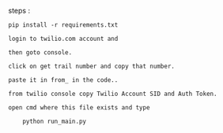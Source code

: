 steps : 	

	pip install -r requirements.txt

	login to twilio.com account and 
	
	then goto console. 
	
	click on get trail number and copy that number.

	paste it in from_ in the code..

	from twilio console copy Twilio Account SID and Auth Token.

	open cmd where this file exists and type

		python run_main.py
